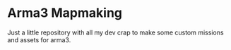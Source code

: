 # Arma3 Mapmaking

Just a little repository with all my dev crap to make some custom missions and assets for arma3. 
 
